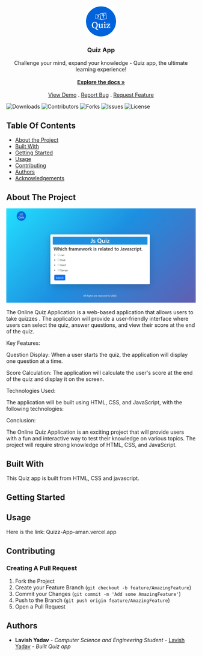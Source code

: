 <br/>
<p align="center">
  <a href="https://github.com/Lavish-code/Quizz-App">
    <img src="icon.png" alt="Logo" width="80" height="80">
  </a>

  <h3 align="center">Quiz App</h3>

  <p align="center">
    Challenge your mind, expand your knowledge - Quiz app, the ultimate learning experience!
    <br/>
    <br/>
    <a href="https://github.com/Lavish-code/Quizz-App"><strong>Explore the docs »</strong></a>
    <br/>
    <br/>
    <a href="https://github.com/Lavish-code/Quizz-App">View Demo</a>
    .
    <a href="https://github.com/Lavish-code/Quizz-App/issues">Report Bug</a>
    .
    <a href="https://github.com/Lavish-code/Quizz-App/issues">Request Feature</a>
  </p>
</p>

![Downloads](https://img.shields.io/github/downloads/Lavish-code/Quizz-App/total) ![Contributors](https://img.shields.io/github/contributors/Lavish-code/Quizz-App?color=dark-green) ![Forks](https://img.shields.io/github/forks/Lavish-code/Quizz-App?style=social) ![Issues](https://img.shields.io/github/issues/Lavish-code/Quizz-App) ![License](https://img.shields.io/github/license/Lavish-code/Quizz-App) 

## Table Of Contents

* [About the Project](#about-the-project)
* [Built With](#built-with)
* [Getting Started](#getting-started)
* [Usage](#usage)
* [Contributing](#contributing)
* [Authors](#authors)
* [Acknowledgements](#acknowledgements)

## About The Project

![Screen Shot](sample.jpg)

The Online Quiz Application is a web-based application that allows users to take quizzes . The application will provide a user-friendly interface where users can select the quiz, answer questions, and view their score at the end of the quiz.

Key Features:

Question Display: When a user starts the quiz, the application will display one question at a time.

Score Calculation: The application will calculate the user's score at the end of the quiz and display it on the screen.

Technologies Used:

The application will be built using HTML, CSS, and JavaScript, with the following technologies:

Conclusion:

The Online Quiz Application is an exciting project that will provide users with a fun and interactive way to test their knowledge on various topics. The project will require strong knowledge of HTML, CSS, and JavaScript.

## Built With

This Quiz app is built from HTML, CSS and javascript.

## Getting Started




## Usage

Here is the link: Quizz-App-aman.vercel.app

## Contributing



### Creating A Pull Request

1. Fork the Project
2. Create your Feature Branch (`git checkout -b feature/AmazingFeature`)
3. Commit your Changes (`git commit -m 'Add some AmazingFeature'`)
4. Push to the Branch (`git push origin feature/AmazingFeature`)
5. Open a Pull Request

## Authors

* **Lavish Yadav** - *Computer Science and Engineering Student* - [Lavish Yadav](https://github.com/Lavish-code) - *Built Quiz app*
